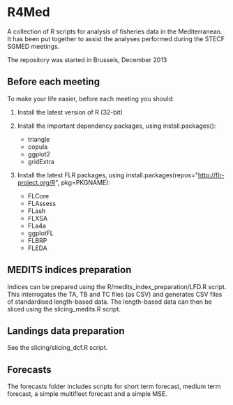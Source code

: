 # R4Med

A collection of R scripts for analysis of fisheries data in the Mediterranean.
It has been put together to assist the analyses performed during the STECF SGMED meetings.

The repository was started in Brussels, December 2013

## Before each meeting 

To make your life easier, before each meeting you should:

1. Install the latest version of R (32-bit)
2. Install the important dependency packages, using install.packages():

    * triangle
    * copula
    * ggplot2
    * gridExtra 

3. Install the latest FLR packages, using install.packages(repos="http://flr-project.org/R", pkg=PKGNAME):

    * FLCore
    * FLAssess
    * FLash
    * FLXSA
    * FLa4a
    * ggplotFL
    * FLBRP
    * FLEDA

## MEDITS indices preparation

Indices can be prepared using the R/medits_index_preparation/LFD.R script.
This interrogates the TA, TB and TC files (as CSV) and generates CSV files of standardised length-based data.
The length-based data can then be sliced using the slicing_medits.R script.

## Landings data preparation

See the slicing/slicing_dcf.R script.

## Forecasts

The forecasts folder includes scripts for short term forecast, medium term forecast, a simple multifleet forecast and a simple MSE.
